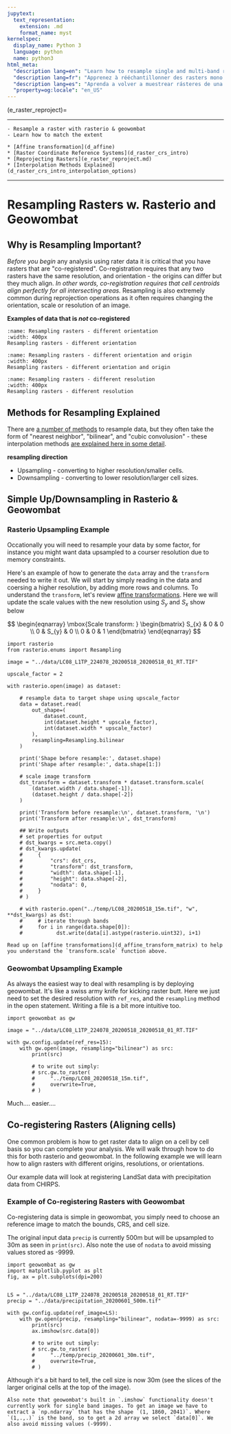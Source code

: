 ```yaml
---
jupytext:
  text_representation:
    extension: .md
    format_name: myst
kernelspec:
  display_name: Python 3
  language: python
  name: python3
html_meta:
  "description lang=en": "Learn how to resample single and multi-band rasters using rasterio and geowombat. This includes creating using a 'snap raster' as well as seperately matching extent and or resolution of another raster. We demonstrate these using LandSat imagery as examples."
  "description lang=fr": "Apprenez à rééchantillonner des rasters mono et multicanaux à l'aide de rasterio et geowombat. Cela inclut la création à l'aide d'un « raster d'accrochage » ainsi que la correspondance séparée de l'étendue et/ou de la résolution d'un autre raster. Nous les démontrons en utilisant les images LandSat comme exemples."
  "description lang=es": "Aprenda a volver a muestrear rásteres de una o varias bandas mediante rasterio y geowombat. Esto incluye la creación mediante un 'ráster de ajuste', así como la extensión y / o resolución coincidentes por separado de otro ráster. Demostramos esto usando imágenes de LandSat como ejemplos."
  "property=og:locale": "en_US"
---
```


(e_raster_reproject)=

----------------

```{admonition} Learning Objectives
- Resample a raster with rasterio & geowombat
- Learn how to match the extent
```
```{admonition} Review
* [Affine transformation](d_affine)
* [Raster Coordinate Reference Systems](d_raster_crs_intro)
* [Reprojecting Rasters](e_raster_reproject.md)
* [Interpolation Methods Explained](d_raster_crs_intro_interpolation_options)
```
----------------

# Resampling Rasters w. Rasterio and Geowombat

## Why is Resampling Important?
*Before you begin* any analysis using rater data it is critical that you have rasters that are "co-registered". Co-registration requires that any two rasters have the same resolution, and orientation - the origins can differ but they much align. *In other words, co-registration requires that cell centroids align perfectly for all intersecting areas.* Resampling is also extremely common during reprojection operations as it often requires changing the orientation, scale or resolution of an image. 

**Examples of data that is *not* co-registered**

```{figure} ../_static/e_raster/Raster_diff-orientation.jpg
:name: Resampling rasters - different orientation
:width: 400px
Resampling rasters - different orientation
```

```{figure} ../_static/e_raster/Raster_diff-orientation-origin.jpg
:name: Resampling rasters - different orientation and origin
:width: 400px
Resampling rasters - different orientation and origin
```
```{figure} ../_static/e_raster/Raster_diff-res.jpg
:name: Resampling rasters - different resolution
:width: 400px
Resampling rasters - different resolution
```
## Methods for Resampling Explained
There are [a number of methods](https://rasterio.readthedocs.io/en/latest/api/rasterio.enums.html#rasterio.enums.Resampling) to resample data, but they often take the form of "nearest neighbor", "bilinear", and "cubic convolusion" - these interpolation methods [are explained here in some detail](d_raster_crs_intro_interpolation_options.md). 

**resampling direction**
- Upsampling - converting to higher resolution/smaller cells. 
- Downsampling - converting to lower resolution/larger cell sizes.


## Simple Up/Downsampling in Rasterio & Geowombat
### Rasterio Upsampling Example
Occationally you will need to resample your data by some factor, for instance you might want data upsampled to a courser resolution due to memory constraints. 


Here's an example of how to generate the `data` array and the `transform` needed to write it out. We will start by simply reading in the data and coersing a higher resolution, by adding more rows and columns. To understand the `transform`, let's review [affine transformations](d_affine). Here we will update the scale values with the new resolution using $S_{y}$ and $S_{x}$ show below

$$
   \begin{eqnarray}
   \mbox{Scale transform: }  \begin{bmatrix} S_{x} & 0 & 0 \\ 0 & S_{y} & 0 \\ 0 & 0 & 1 \end{bmatrix} 
   \end{eqnarray}
$$

```{code-cell} ipython3
import rasterio
from rasterio.enums import Resampling

image = "../data/LC08_L1TP_224078_20200518_20200518_01_RT.TIF"

upscale_factor = 2

with rasterio.open(image) as dataset:

    # resample data to target shape using upscale_factor
    data = dataset.read(
        out_shape=(
            dataset.count,
            int(dataset.height * upscale_factor),
            int(dataset.width * upscale_factor)
        ),
        resampling=Resampling.bilinear
    )

    print('Shape before resample:', dataset.shape)
    print('Shape after resample:', data.shape[1:])

    # scale image transform
    dst_transform = dataset.transform * dataset.transform.scale(
        (dataset.width / data.shape[-1]),
        (dataset.height / data.shape[-2])
    )

    print('Transform before resample:\n', dataset.transform, '\n')
    print('Transform after resample:\n', dst_transform)

    ## Write outputs
    # set properties for output
    # dst_kwargs = src.meta.copy()
    # dst_kwargs.update(
    #     {
    #         "crs": dst_crs,
    #         "transform": dst_transform,
    #         "width": data.shape[-1],
    #         "height": data.shape[-2],
    #         "nodata": 0,  
    #     }
    # )

    # with rasterio.open("../temp/LC08_20200518_15m.tif", "w", **dst_kwargs) as dst:
    #     # iterate through bands
    #     for i in range(data.shape[0]):
    #           dst.write(data[i].astype(rasterio.uint32), i+1)
```

```{admonition} Reminder
Read up on [affine transformations](d_affine_transform_matrix) to help you understand the `transform.scale` function above. 
```

### Geowombat Upsampling Example
As always the easiest way to deal with resampling is by deploying geowombat. It's like a swiss army knife for kicking raster butt. Here we just need to set the desired resolution with `ref_res`, and the `resampling` method in the open statement. Writing a file is a bit more intuitive too. 

```{code-cell} ipython3
import geowombat as gw
 
image = "../data/LC08_L1TP_224078_20200518_20200518_01_RT.TIF"

with gw.config.update(ref_res=15):
    with gw.open(image, resampling="bilinear") as src:
        print(src)
        
        # to write out simply:
        # src.gw.to_raster(
        #     "../temp/LC08_20200518_15m.tif",
        #     overwrite=True,
        # ) 
```
Much.... easier.... 


## Co-registering Rasters (Aligning cells)
One common problem is how to get raster data to align on a cell by cell basis so you can complete your analysis. We will walk through how to do this for both rasterio and geowombat. In the following example we will learn how to align rasters with different origins, resolutions, or orientations. 

Our example data will look at registering LandSat data with precipitation data from CHIRPS. 

### Example of Co-registering Rasters with Geowombat
Co-registering data is simple in geowombat, you simply need to choose an reference image to match the bounds, CRS, and cell size. 

The original input data `precip` is currently 500m but will be upsampled to 30m as seen in `print(src)`.  Also note the use of `nodata` to avoid missing values stored as -9999. 

```{code-cell} ipython3
import geowombat as gw
import matplotlib.pyplot as plt
fig, ax = plt.subplots(dpi=200)


LS = "../data/LC08_L1TP_224078_20200518_20200518_01_RT.TIF"
precip = "../data/precipitation_20200601_500m.tif"

with gw.config.update(ref_image=LS):
    with gw.open(precip, resampling="bilinear", nodata=-9999) as src:
        print(src)
        ax.imshow(src.data[0])
        
        # to write out simply:
        # src.gw.to_raster(
        #     "../temp/precip_20200601_30m.tif",
        #     overwrite=True,
        # ) 
```
Although it's a bit hard to tell, the cell size is now 30m (see the slices of the larger original cells at the top of the image).

```{admonition} Note
Also note that geowombat's built in `.imshow` functionality doesn't currently work for single band images. To get an image we have to extract a `np.ndarray` that has the shape `(1, 1860, 2041)`. Where `(1,.,.)` is the band, so to get a 2d array we select `data[0]`. We also avoid missing values (-9999).
```
